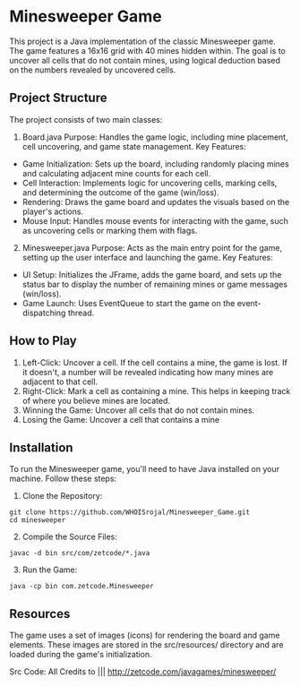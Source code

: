 # Minesweeper Game
This project is a Java implementation of the classic Minesweeper game. The game features a 16x16 grid with 40 mines hidden within. The goal is to uncover all cells that do not contain mines, using logical deduction based on the numbers revealed by uncovered cells.

## Project Structure
The project consists of two main classes:

1. Board.java
Purpose: Handles the game logic, including mine placement, cell uncovering, and game state management.
Key Features:
- Game Initialization: Sets up the board, including randomly placing mines and calculating adjacent mine counts for each cell.
- Cell Interaction: Implements logic for uncovering cells, marking cells, and determining the outcome of the game (win/loss).
- Rendering: Draws the game board and updates the visuals based on the player's actions.
- Mouse Input: Handles mouse events for interacting with the game, such as uncovering cells or marking them with flags.
  
2. Minesweeper.java
Purpose: Acts as the main entry point for the game, setting up the user interface and launching the game.
Key Features:
- UI Setup: Initializes the JFrame, adds the game board, and sets up the status bar to display the number of remaining mines or game messages (win/loss).
- Game Launch: Uses EventQueue to start the game on the event-dispatching thread.
  
## How to Play
1. Left-Click: Uncover a cell. If the cell contains a mine, the game is lost. If it doesn't, a number will be revealed indicating how many mines are adjacent to that cell.
2. Right-Click: Mark a cell as containing a mine. This helps in keeping track of where you believe mines are located.
3. Winning the Game: Uncover all cells that do not contain mines.
4. Losing the Game: Uncover a cell that contains a mine

## Installation
To run the Minesweeper game, you'll need to have Java installed on your machine. Follow these steps:

1. Clone the Repository:
```
git clone https://github.com/WHOISrojal/Minesweeper_Game.git
cd minesweeper
```

2. Compile the Source Files:
```
javac -d bin src/com/zetcode/*.java
```

3. Run the Game:
```
java -cp bin com.zetcode.Minesweeper
```

## Resources
The game uses a set of images (icons) for rendering the board and game elements. These images are stored in the src/resources/ directory and are loaded during the game's initialization.






Src Code: All Credits to |||
http://zetcode.com/javagames/minesweeper/


